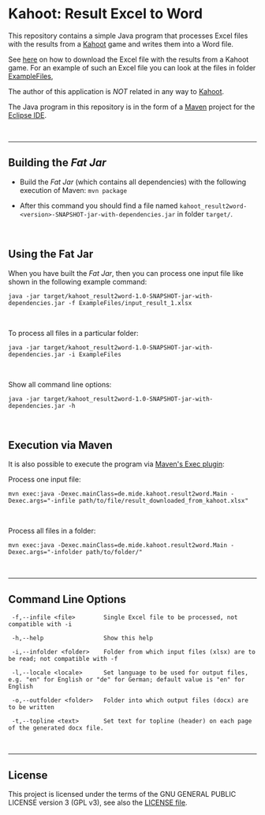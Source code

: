 # Kahoot: Result Excel to Word #

This repository contains a simple Java program that processes Excel files with the results from a
[Kahoot](https://kahoot.com/) game and writes them into a Word file.

See [here](https://support.kahoot.com/hc/en-us/articles/115002308028-Reports-and-the-Reports-page) on how to download the Excel file with the results from a Kahoot game.
For an example of such an Excel file you can look at the files in folder [ExampleFiles](ExampleFiles/),

The author of this application is *NOT* related in any way to [Kahoot](https://kahoot.com/company/).

The Java program in this repository is in the form of a [Maven](http://maven.apache.org/) project for the [Eclipse IDE](https://www.eclipse.org).

<br>

----
## Building the *Fat Jar* ##

* Build the *Fat Jar* (which contains all dependencies) with the following execution of Maven: `mvn package`

* After this command you should find a file named `kahoot_result2word-<version>-SNAPSHOT-jar-with-dependencies.jar` in folder `target/`.

<br>

## Using the Fat Jar ##

When you have built the *Fat Jar*, then you can process one input file like shown in the following example command:

````
java -jar target/kahoot_result2word-1.0-SNAPSHOT-jar-with-dependencies.jar -f ExampleFiles/input_result_1.xlsx
````

<br>

To process all files in a particular folder:
````
java -jar target/kahoot_result2word-1.0-SNAPSHOT-jar-with-dependencies.jar -i ExampleFiles
````

<br>

Show all command line options:
````
java -jar target/kahoot_result2word-1.0-SNAPSHOT-jar-with-dependencies.jar -h
````

<br>

## Execution via Maven ##

It is also possible to execute the program via [Maven's Exec plugin](https://www.mojohaus.org/exec-maven-plugin/):

Process one input file:
````
mvn exec:java -Dexec.mainClass=de.mide.kahoot.result2word.Main -Dexec.args="-infile path/to/file/result_downloaded_from_kahoot.xlsx"
````

<br>

Process all files in a folder:
````
mvn exec:java -Dexec.mainClass=de.mide.kahoot.result2word.Main -Dexec.args="-infolder path/to/folder/"
````

<br>

----
## Command Line Options ##

````
 -f,--infile <file>        Single Excel file to be processed, not compatible with -i
                           
 -h,--help                 Show this help
 
 -i,--infolder <folder>    Folder from which input files (xlsx) are to be read; not compatible with -f
                           
 -l,--locale <locale>      Set language to be used for output files, e.g. "en" for English or "de" for German; default value is "en" for English                           
                           
 -o,--outfolder <folder>   Folder into which output files (docx) are to be written
                           
 -t,--topline <text>       Set text for topline (header) on each page of the generated docx file.
````

<br>

----
## License ##

This project is licensed under the terms of the GNU GENERAL PUBLIC LICENSE version 3 (GPL v3),
see also  the [LICENSE file](LICENSE.md).

<br>
